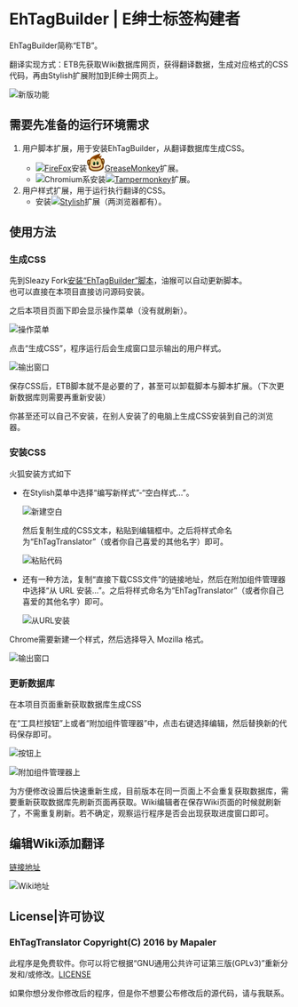 # EhTagBuilder | E绅士标签构建者
EhTagBuilder简称“ETB”。

翻译实现方式：ETB先获取Wiki数据库网页，获得翻译数据，生成对应格式的CSS代码，再由Stylish扩展附加到E绅士网页上。

![新版功能](http://ww4.sinaimg.cn/large/6c84b2d6gw1f48jt1uj2hj20xw0f4acx.jpg)

## 需要先准备的运行环境需求
1. 用户脚本扩展，用于安装EhTagBuilder，从翻译数据库生成CSS。
   * [![](https://www.mozilla.org/media/img/firefox/favicon.dc6635050bf5.ico)FireFox](http://www.firefox.com)安装[![](https://github.com/greasemonkey/greasemonkey/raw/master/skin/icon32.png)GreaseMonkey](http://www.greasespot.net/)扩展。
   * ![](http://www.chromium.org/_/rsrc/1438879449147/config/customLogo.gif)Chromium系安装[![](https://addons.cdn.mozilla.net/user-media/addon_icons/683/683490-64.png?modified=1463757971)Tampermonkey](https://chrome.google.com/webstore/detail/tampermonkey/dhdgffkkebhmkfjojejmpbldmpobfkfo?hl=zh-CN)扩展。
2. 用户样式扩展，用于运行执行翻译的CSS。
   * 安装[![](https://addons.cdn.mozilla.net/user-media/addon_icons/2/2108-64.png?modified=1453837884)Stylish](https://userstyles.org/)扩展（两浏览器都有）。



## 使用方法
### 生成CSS
先到Sleazy Fork[安装“EhTagBuilder”脚本](https://sleazyfork.org/scripts/19619)，油猴可以自动更新脚本。<br>也可以直接在本项目直接访问源码安装。

之后本项目页面下即会显示操作菜单（没有就刷新）。

![操作菜单](https://raw.githubusercontent.com/wiki/Mapaler/EhTagTranslator/document/images/etb-menu.png)

点击“生成CSS”，程序运行后会生成窗口显示输出的用户样式。

![输出窗口](https://raw.githubusercontent.com/wiki/Mapaler/EhTagTranslator/document/images/etb-cssoutput.png)

保存CSS后，ETB脚本就不是必要的了，甚至可以卸载脚本与脚本扩展。（下次更新数据库则需要再重新安装）

你甚至还可以自己不安装，在别人安装了的电脑上生成CSS安装到自己的浏览器。

### 安装CSS

火狐安装方式如下 

* 在Stylish菜单中选择“编写新样式”-“空白样式...”。
  
  ![新建空白](http://ww2.sinaimg.cn/large/6c84b2d6gw1f3smf9bgt9j20tt0fbgr4.jpg)
  
  然后复制生成的CSS文本，粘贴到编辑框中。之后将样式命名为“EhTagTranslator”（或者你自己喜爱的其他名字）即可。
  
  ![粘贴代码](http://ww3.sinaimg.cn/large/6c84b2d6gw1f3sn1uyx5tj20io0dtq6z.jpg)
* 还有一种方法，复制“直接下载CSS文件”的链接地址，然后在附加组件管理器中选择“从 URL 安装...”。之后将样式命名为“EhTagTranslator”（或者你自己喜爱的其他名字）即可。
  
  ![从URL安装](http://ww4.sinaimg.cn/large/6c84b2d6gw1f3sme5420dj20pb0f8tdz.jpg)

Chrome需要新建一个样式，然后选择导入 Mozilla 格式。

  ![输出窗口](https://raw.githubusercontent.com/wiki/Mapaler/EhTagTranslator/document/images/etb-chrome.png)

### 更新数据库
在本项目页面重新获取数据库生成CSS

在“工具栏按钮”上或者“附加组件管理器”中，点击右键选择编辑，然后替换新的代码保存即可。

![按钮上](http://ww1.sinaimg.cn/large/6c84b2d6gw1f3smv77s1hj207k078gmn.jpg)

![附加组件管理器上](http://ww2.sinaimg.cn/large/6c84b2d6gw1f3smvltaadj20dv05bwex.jpg)

为方便修改设置后快速重新生成，目前版本在同一页面上不会重复获取数据库，需要重新获取数据库先刷新页面再获取。Wiki编辑者在保存Wiki页面的时候就刷新了，不需重复刷新。若不确定，观察运行程序是否会出现获取进度窗口即可。

## 编辑Wiki添加翻译


[链接地址](https://github.com/Mapaler/EhTagTranslator/wiki)

![Wiki地址](https://raw.githubusercontent.com/wiki/Mapaler/EhTagTranslator/document/images/where%20is%20wiki.png)

## License|许可协议
### EhTagTranslator Copyright(C) 2016 by Mapaler

此程序是免费软件。你可以将它根据“GNU通用公共许可证第三版(GPLv3)”重新分发和/或修改。[LICENSE](https://github.com/Mapaler/EhTagTranslator/blob/master/LICENSE)

如果你想分发你修改后的程序，但是你不想要公布修改后的源代码，请与我联系。
